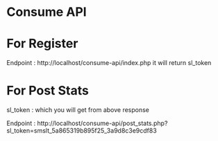 # Consume API

# For Register
Endpoint : http://localhost/consume-api/index.php
it will return sl_token

# For Post Stats

 sl_token : which you will get from above response 
 
Endpoint : http://localhost/consume-api/post_stats.php?sl_token=smslt_5a865319b895f25_3a9d8c3e9cdf83
